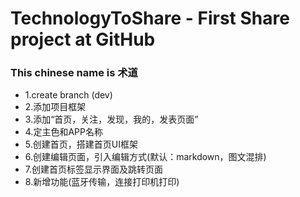 # TechnologyToShare - First Share project at GitHub
### This chinese name is 术道
* 1.create branch (dev)
* 2.添加项目框架
* 3.添加“首页，关注，发现，我的，发表页面”
* 4.定主色和APP名称
* 5.创建首页，搭建首页UI框架
* 6.创建编辑页面，引入编辑方式(默认：markdown，图文混排)
* 7.创建首页标签显示界面及跳转页面
* 8.新增功能(蓝牙传输，连接打印机打印)

